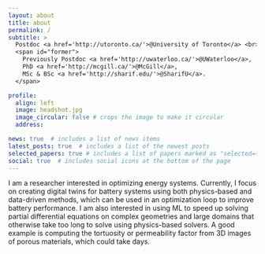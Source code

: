 ```yaml
---
layout: about
title: about
permalink: /
subtitle: >
  Postdoc <a href='http://utoronto.ca/'>@University of Toronto</a> <br>
  <span id="former">
    Previously Postdoc <a href='http://uwaterloo.ca/'>@UWaterloo</a>,
    PhD <a href='http://mcgill.ca/'>@McGill</a>,
    MSc & BSc <a href='http://sharif.edu/'>@SharifU</a>.
  </span>

profile:
  align: left
  image: headshot.jpg
  image_circular: false # crops the image to make it circular
  address:

news: true  # includes a list of news items
latest_posts: true  # includes a list of the newest posts
selected_papers: true # includes a list of papers marked as "selected={true}"
social: true  # includes social icons at the bottom of the page
---
```


I am a researcher interested in optimizing energy systems. Currently, I focus on creating digital twins for battery systems using both physics-based and data-driven methods, which can be used in an optimization loop to improve battery performance. I am also interested in using ML to speed up solving partial differential equations on complex geometries and large domains that otherwise take too long to solve using physics-based solvers. A good example is computing the tortuosity or permeability factor from 3D images of porous materials, which could take days.
